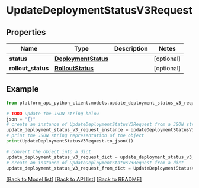 # UpdateDeploymentStatusV3Request


## Properties

Name | Type | Description | Notes
------------ | ------------- | ------------- | -------------
**status** | [**DeploymentStatus**](DeploymentStatus.md) |  | [optional] 
**rollout_status** | [**RolloutStatus**](RolloutStatus.md) |  | [optional] 

## Example

```python
from platform_api_python_client.models.update_deployment_status_v3_request import UpdateDeploymentStatusV3Request

# TODO update the JSON string below
json = "{}"
# create an instance of UpdateDeploymentStatusV3Request from a JSON string
update_deployment_status_v3_request_instance = UpdateDeploymentStatusV3Request.from_json(json)
# print the JSON string representation of the object
print(UpdateDeploymentStatusV3Request.to_json())

# convert the object into a dict
update_deployment_status_v3_request_dict = update_deployment_status_v3_request_instance.to_dict()
# create an instance of UpdateDeploymentStatusV3Request from a dict
update_deployment_status_v3_request_from_dict = UpdateDeploymentStatusV3Request.from_dict(update_deployment_status_v3_request_dict)
```
[[Back to Model list]](../README.md#documentation-for-models) [[Back to API list]](../README.md#documentation-for-api-endpoints) [[Back to README]](../README.md)


